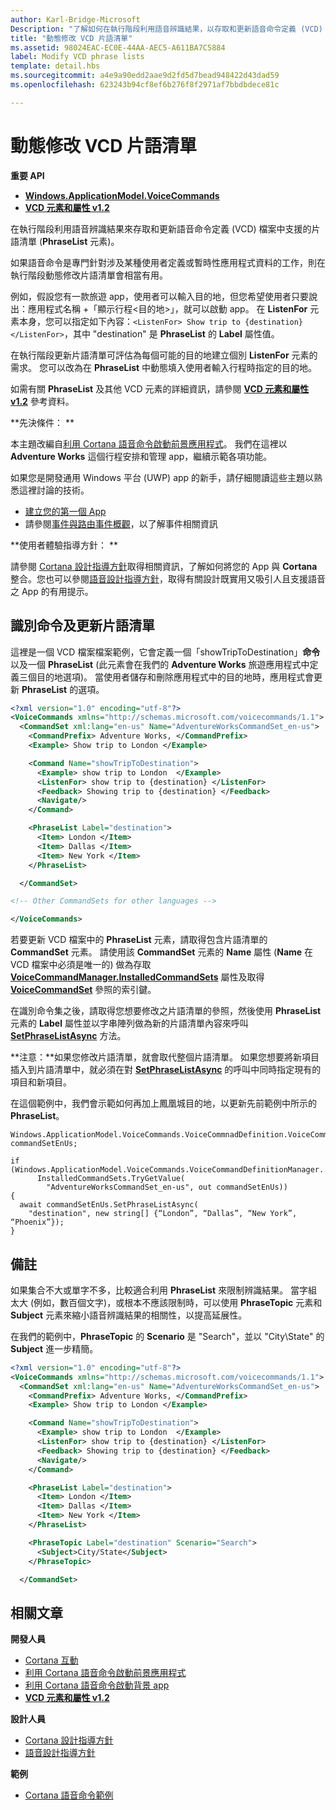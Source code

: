 ```yaml
---
author: Karl-Bridge-Microsoft
Description: "了解如何在執行階段利用語音辨識結果，以存取和更新語音命令定義 (VCD) 檔案中支援的片語清單 (PhraseList 元素)。"
title: "動態修改 VCD 片語清單"
ms.assetid: 98024EAC-EC0E-44AA-AEC5-A611BA7C5884
label: Modify VCD phrase lists
template: detail.hbs
ms.sourcegitcommit: a4e9a90edd2aae9d2fd5d7bead948422d43dad59
ms.openlocfilehash: 623243b94cf8ef6b276f8f2971af7bbdbdece81c

---
```


# 動態修改 VCD 片語清單





**重要 API**

-   [**Windows.ApplicationModel.VoiceCommands**](https://msdn.microsoft.com/library/windows/apps/dn706594)
-   [**VCD 元素和屬性 v1.2**](https://msdn.microsoft.com/library/windows/apps/dn706593)

在執行階段利用語音辨識結果來存取和更新語音命令定義 (VCD) 檔案中支援的片語清單 (**PhraseList** 元素)。

如果語音命令是專門針對涉及某種使用者定義或暫時性應用程式資料的工作，則在執行階段動態修改片語清單會相當有用。 

例如，假設您有一款旅遊 app，使用者可以輸入目的地，但您希望使用者只要說出：應用程式名稱 +「顯示行程&lt;目的地&gt;」，就可以啟動 app。 在 **ListenFor** 元素本身，您可以指定如下內容：`<ListenFor> Show trip to {destination}  </ListenFor>`，其中 "destination" 是 **PhraseList** 的 **Label** 屬性值。

在執行階段更新片語清單可評估為每個可能的目的地建立個別 **ListenFor** 元素的需求。 您可以改為在 **PhraseList** 中動態填入使用者輸入行程時指定的目的地。 

如需有關 **PhraseList** 及其他 VCD 元素的詳細資訊，請參閱 [**VCD 元素和屬性 v1.2**](https://msdn.microsoft.com/library/windows/apps/dn706593) 參考資料。

**先決條件：  **

本主題改編自[利用 Cortana 語音命令啟動前景應用程式](launch-a-foreground-app-with-voice-commands-in-cortana.md)。 我們在這裡以 **Adventure Works** 這個行程安排和管理 app，繼續示範各項功能。

如果您是開發通用 Windows 平台 (UWP) app 的新手，請仔細閱讀這些主題以熟悉這裡討論的技術。

-   [建立您的第一個 App](https://msdn.microsoft.com/library/windows/apps/bg124288)
-   請參閱[事件與路由事件概觀](https://msdn.microsoft.com/library/windows/apps/mt185584)，以了解事件相關資訊

**使用者體驗指導方針：  **

請參閱 [Cortana 設計指導方針](https://msdn.microsoft.com/library/windows/apps/dn974233)取得相關資訊，了解如何將您的 App 與 **Cortana** 整合。您也可以參閱[語音設計指導方針](https://msdn.microsoft.com/library/windows/apps/dn596121)，取得有關設計既實用又吸引人且支援語音之 App 的有用提示。

## <span id="Identify_the_command"></span><span id="identify_the_command"></span><span id="IDENTIFY_THE_COMMAND"></span>識別命令及更新片語清單

這裡是一個 VCD 檔案檔案範例，它會定義一個「showTripToDestination」**命令**以及一個 **PhraseList** (此元素會在我們的 **Adventure Works** 旅遊應用程式中定義三個目的地選項)。 當使用者儲存和刪除應用程式中的目的地時，應用程式會更新 **PhraseList** 的選項。

```XML
<?xml version="1.0" encoding="utf-8"?>
<VoiceCommands xmlns="http://schemas.microsoft.com/voicecommands/1.1">
  <CommandSet xml:lang="en-us" Name="AdventureWorksCommandSet_en-us">
    <CommandPrefix> Adventure Works, </CommandPrefix>
    <Example> Show trip to London </Example>

    <Command Name="showTripToDestination">
      <Example> show trip to London  </Example>
      <ListenFor> show trip to {destination} </ListenFor>
      <Feedback> Showing trip to {destination} </Feedback>
      <Navigate/>
    </Command>

    <PhraseList Label="destination">
      <Item> London </Item>
      <Item> Dallas </Item>
      <Item> New York </Item>
    </PhraseList>

  </CommandSet>

<!-- Other CommandSets for other languages -->

</VoiceCommands>

```

若要更新 VCD 檔案中的 **PhraseList** 元素，請取得包含片語清單的 **CommandSet** 元素。 請使用該 **CommandSet** 元素的 **Name** 屬性 (**Name** 在 VCD 檔案中必須是唯一的) 做為存取 [**VoiceCommandManager.InstalledCommandSets**](https://msdn.microsoft.com/library/windows/apps/dn653257) 屬性及取得 [**VoiceCommandSet**](https://msdn.microsoft.com/library/windows/apps/dn653258) 參照的索引鍵。

在識別命令集之後，請取得您想要修改之片語清單的參照，然後使用 **PhraseList** 元素的 **Label** 屬性並以字串陣列做為新的片語清單內容來呼叫 [**SetPhraseListAsync**](https://msdn.microsoft.com/library/windows/apps/dn653261) 方法。

**注意：**如果您修改片語清單，就會取代整個片語清單。 如果您想要將新項目插入到片語清單中，就必須在對 [**SetPhraseListAsync**](https://msdn.microsoft.com/library/windows/apps/dn653261) 的呼叫中同時指定現有的項目和新項目。

在這個範例中，我們會示範如何再加上鳳凰城目的地，以更新先前範例中所示的 **PhraseList**。

```CSharp
Windows.ApplicationModel.VoiceCommands.VoiceCommnadDefinition.VoiceCommandSet commandSetEnUs;

if (Windows.ApplicationModel.VoiceCommands.VoiceCommandDefinitionManager.
      InstalledCommandSets.TryGetValue(
        "AdventureWorksCommandSet_en-us", out commandSetEnUs))
{
  await commandSetEnUs.SetPhraseListAsync(
    "destination", new string[] {“London”, “Dallas”, “New York”, “Phoenix”});
}
```

## <span id="Remarks"></span><span id="remarks"></span><span id="REMARKS"></span>備註


如果集合不大或單字不多，比較適合利用 **PhraseList** 來限制辨識結果。 當字組太大 (例如，數百個文字)，或根本不應該限制時，可以使用 **PhraseTopic** 元素和 **Subject** 元素來縮小語音辨識結果的相關性，以提高延展性。

在我們的範例中，**PhraseTopic** 的 **Scenario** 是 "Search"，並以 "City\\State" 的 **Subject** 進一步精簡。

```XML
<?xml version="1.0" encoding="utf-8"?>
<VoiceCommands xmlns="http://schemas.microsoft.com/voicecommands/1.1">
  <CommandSet xml:lang="en-us" Name="AdventureWorksCommandSet_en-us">
    <CommandPrefix> Adventure Works, </CommandPrefix>
    <Example> Show trip to London </Example>

    <Command Name="showTripToDestination">
      <Example> show trip to London  </Example>
      <ListenFor> show trip to {destination} </ListenFor>
      <Feedback> Showing trip to {destination} </Feedback>
      <Navigate/>
    </Command>

    <PhraseList Label="destination">
      <Item> London </Item>
      <Item> Dallas </Item>
      <Item> New York </Item>
    </PhraseList>

    <PhraseTopic Label="destination" Scenario="Search">
      <Subject>City/State</Subject>
    </PhraseTopic>

  </CommandSet>
```

## <span id="related_topics"></span>相關文章


**開發人員**
* [Cortana 互動](cortana-interactions.md)
* [利用 Cortana 語音命令啟動前景應用程式](launch-a-foreground-app-with-voice-commands-in-cortana.md)
* [利用 Cortana 語音命令啟動背景 app](launch-a-background-app-with-voice-commands-in-cortana.md)
* [**VCD 元素和屬性 v1.2**](https://msdn.microsoft.com/library/windows/apps/dn706593)

**設計人員**
* [Cortana 設計指導方針](https://msdn.microsoft.com/library/windows/apps/dn974233)
* [語音設計指導方針](https://msdn.microsoft.com/library/windows/apps/dn596121)

**範例**
* [Cortana 語音命令範例](http://go.microsoft.com/fwlink/p/?LinkID=619899)
 

 







<!--HONumber=Jun16_HO3-->


